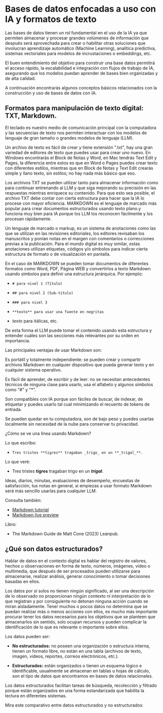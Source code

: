 # Bases de datos enfocadas a uso con IA y formatos de texto

Las bases de datos tienen un rol fundamental en el uso de la IA ya que permiten almacenar y procesar grandes volúmenes de información que después será aprovechada para crear o habilitar otras soluciones que involucran aprendizaje automático (Machine Learning), analítica predictiva, sistemas vectoriales para modelos de incrustaciones o embeddings, etc.

El buen entendimiento del objetivo para construir una base datos permitirá el acceso rápido, la escalabilidad e integración con flujos de trabajo de IA, asegurando que los modelos puedan aprender de bases bien organizadas y de alta calidad.

A continuación encontrarás algunos conceptos básicos relacionados con la construcción y uso de bases de datos con IA.

## Formatos para manipulación de texto digital: TXT, Markdown.

El teclado es nuestro medio de comunicación principal con la computadora y las secuencias de texto nos permiten interactuar con los modelos de lenguaje de gran tamaño o grandes modelos de lenguaje  (LLM).

Un archivo de texto es fácil de crear y tiene extensión ".txt", hay una gran variedad de editores de texto que puedes usar para crear uno nuevo. En Windows encontrarás el Block de Notas y Word, en Mac tendrás Text Edit y Pages, la diferencia entre estos es que en Word o Pages puedes crear texto con diferentes estilos, mientras que en Block de Notas y Text Edit crearás simple y llano texto, sin estilos; no hay nada más básico que eso.

Los archivos TXT se pueden utilizar tanto para almacenar información como para continuar entrenando al LLM y que siga mejorando su precisión en las respuestas mientras enriquece su contenido. Para que esto sea posible, el archivo TXT debe contar con cierta estructura para hacer que la IA lo procese con mayor eficiencia. MARKDOWN es el lenguaje de marcado más popular para crear documentos estructurados usando texto plano.y funciona muy bien para IA porque los LLM los reconocen fácilmente y los procesan rápidamente.

Un lenguaje de marcado o markup, es un sistema de anotaciones como las que se utilizan en las revisiones editoriales, los editores revisaban los manuscritos y ponían notas en el margen con comentarios o correcciones previas a la publicación. Para el mundo digital es muy similar, estas anotaciones utilizan etiquetas, códigos y/o símbolos para indicar cierta estructura de formato o de visualización en pantalla.

En el caso de MARKDOWN se pueden tomar documentos de diferentes formatos como Word, PDF, Página WEB y convertirlos a texto Markdown usando símbolos para definir una estructura jerárquica. Por ejemplo:

-  ```# para nivel 1 (Título)```

-  ```## para nivel 2 (Sub-título)```

-  ```### para nivel 3```

-  ```**texto** para usar una fuente en negritas```

-  _texto_ para itálicas, etc.

De esta forma el LLM puede tomar el contenido usando esta estructura y entender cuáles son las secciones más relevantes por su orden en importancia.

Las principales ventajas de usar Markdown son:

Es portátil y totalmente independiente: se pueden crear y compartir archivos Markdown en cualquier dispositivo que pueda generar texto y en cualquier sistema operativo.

Es fácil de aprender, de escribir y de leer: no se necesitan antecedentes técnicos de ninguna clase para usarlo, usa el alfabeto y algunos símbolos como "#" y "*". 

Son compatibles con IA porque son fáciles de buscar, de indexar, de etiquetar y puedes usarlo tal cual minimizando el recuento de tokens de entrada.

Se pueden quedar en tu computadora, son de bajo peso y puedes usarlas localmente sin necesidad de la nube para conservar tu privacidad.

¿Cómo se ve una línea usando Markdown?

Lo que escribo: 

- ```Tres tristes **tigres** tragaban _trigo_ en un **_trigal_**.```

Lo que veré: 

- Tres tristes **tigres** tragaban trigo en un **_trigal_**.

Ideas, diarios, minutas, evaluaciones de desempeño, encuestas de satisfacción, tus notas en general, si empiezas a usar formato Markdown será más sencillo usarlas para cualquier LLM.



Consulta también:
- [Markdown tutorial](https://www.markdowntutorial.com)
- [Markdown live preview](https://markdownlivepreview.com/)

Libro: 
- The Markdown Guide de Matt Cone (2023) Leanpub.

## ¿Qué son datos estructurados?

Hablar de datos en el contexto digital es hablar del registro de valores, hechos u observaciones en forma de texto, números, imágenes, video o multimedia, que después de ser procesados pueden utilizarse para almacenarse, realizar análisis, generar conocimiento o tomar decisiones basadas en ellos.

Los datos por sí solos no tienen ningún significado, al ser una descripción de lo observado no proporcionan ningún contexto ni interpretación de lo que registran y por consiguiente no detonan ninguna acción cuando se miran aisladamente. Tener muchos o pocos datos no determina que se puedan realizar más o menos acciones con ellos, es mucho más importante procurar tener los datos necesarios para los objetivos que se planteen que almacenarlos sin sentido, solo ocupan recursos y pueden complicar la identificación de lo que es relevante o importante sobre ellos.

Los datos pueden ser:

- **No estructurados:** no poseen una organización o estructura interna, tienen un formato libre, no están en una tabla (archivos de texto, imagen, videos, reportes, correos electrónicos, etc.).

- **Estructurados:** están organizados o tienen un esquema lógico e identificable, usualmente se almacenan en tablas u hojas de cálculo, son el tipo de datos que encontramos en bases de datos relacionales.

Los datos estructurados facilitan tareas de búsqueda, recolección y filtrado porque están organizados en una forma estandarizada que habilita la lectura en diferentes sistemas.

Mira este comparativo entre datos estructurados y no estructurados:
 
